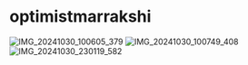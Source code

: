# optimistmarrakshi
![IMG_20241030_100605_379](https://github.com/user-attachments/assets/e9aa1d17-bdec-4bef-984a-1e900289d2f8)
![IMG_20241030_100749_408](https://github.com/user-attachments/assets/3f165829-833c-4363-bf30-0bc50b4f5184)
![IMG_20241030_230119_582](https://github.com/user-attachments/assets/2c2a3222-c65f-42e4-b86a-eb3828702c98)
